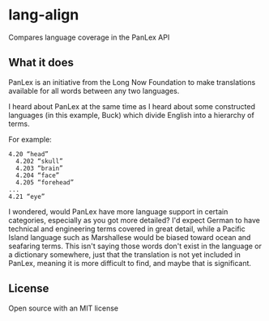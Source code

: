 # lang-align

Compares language coverage in the PanLex API

## What it does

PanLex is an initiative from the Long Now Foundation to make translations available for all words
between any two languages.

I heard about PanLex at the same time as I heard about some constructed languages (in this example, Buck) which divide English into a hierarchy of terms.

For example:

```
4.20 “head”
  4.202 “skull”
  4.203 “brain”
  4.204 “face”
  4.205 “forehead”
...
4.21 “eye”
```

I wondered, would PanLex have more language support in certain categories, especially as you got more detailed? I'd expect German to have technical and engineering terms covered in great detail, while
a Pacific Island language such as Marshallese would be biased toward ocean and seafaring terms. This
isn't saying those words don't exist in the language or a dictionary somewhere, just that the translation is not yet included in PanLex, meaning it is more difficult to find, and maybe that is
significant.

## License

Open source with an MIT license
